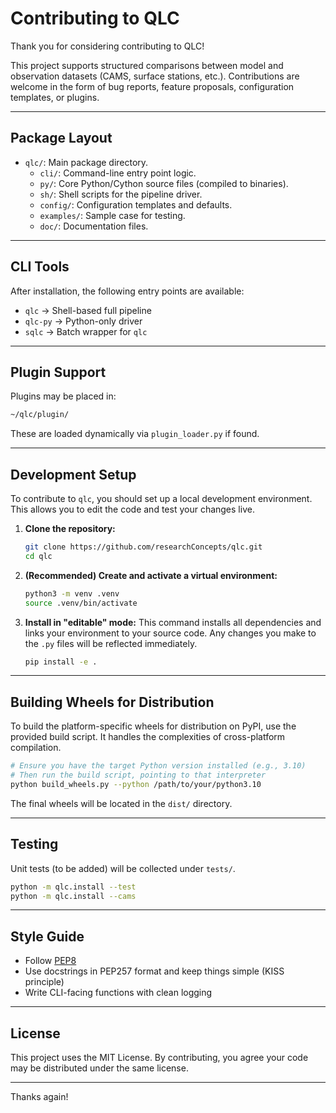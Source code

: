 # Contributing to QLC

Thank you for considering contributing to QLC!

This project supports structured comparisons between model and observation datasets (CAMS, surface stations, etc.). Contributions are welcome in the form of bug reports, feature proposals, configuration templates, or plugins.

---

## Package Layout

- `qlc/`: Main package directory.
  - `cli/`: Command-line entry point logic.
  - `py/`: Core Python/Cython source files (compiled to binaries).
  - `sh/`: Shell scripts for the pipeline driver.
  - `config/`: Configuration templates and defaults.
  - `examples/`: Sample case for testing.
  - `doc/`: Documentation files.

---

## CLI Tools

After installation, the following entry points are available:

- `qlc` → Shell-based full pipeline
- `qlc-py` → Python-only driver
- `sqlc` → Batch wrapper for `qlc`

---

## Plugin Support

Plugins may be placed in:

```bash
~/qlc/plugin/
```

These are loaded dynamically via `plugin_loader.py` if found.

---

## Development Setup

To contribute to `qlc`, you should set up a local development environment. This allows you to edit the code and test your changes live.

1.  **Clone the repository:**
    ```bash
    git clone https://github.com/researchConcepts/qlc.git
    cd qlc
    ```

2.  **(Recommended) Create and activate a virtual environment:**
    ```bash
    python3 -m venv .venv
    source .venv/bin/activate
    ```

3.  **Install in "editable" mode:**
    This command installs all dependencies and links your environment to your source code. Any changes you make to the `.py` files will be reflected immediately.
    ```bash
    pip install -e .
    ```

---

## Building Wheels for Distribution

To build the platform-specific wheels for distribution on PyPI, use the provided build script. It handles the complexities of cross-platform compilation.

```bash
# Ensure you have the target Python version installed (e.g., 3.10)
# Then run the build script, pointing to that interpreter
python build_wheels.py --python /path/to/your/python3.10
```
The final wheels will be located in the `dist/` directory.

---

## Testing

Unit tests (to be added) will be collected under `tests/`.

  ```bash
  python -m qlc.install --test
  python -m qlc.install --cams
  ```

---

## Style Guide

- Follow [PEP8](https://www.python.org/dev/peps/pep-0008/)
- Use docstrings in PEP257 format and keep things simple (KISS principle)
- Write CLI-facing functions with clean logging

---

## License

This project uses the MIT License. By contributing, you agree your code may be distributed under the same license.

---

Thanks again!
